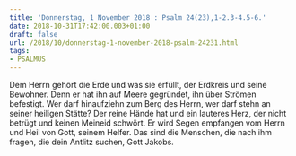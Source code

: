 ```yaml
---
title: 'Donnerstag, 1 November 2018 : Psalm 24(23),1-2.3-4.5-6.'
date: 2018-10-31T17:42:00.003+01:00
draft: false
url: /2018/10/donnerstag-1-november-2018-psalm-24231.html
tags: 
- PSALMUS
---
```


Dem Herrn gehört die Erde und was sie erfüllt, der Erdkreis und seine Bewohner. Denn er hat ihn auf Meere gegründet, ihn über Strömen befestigt. Wer darf hinaufziehn zum Berg des Herrn, wer darf stehn an seiner heiligen Stätte? Der reine Hände hat und ein lauteres Herz, der nicht betrügt und keinen Meineid schwört. Er wird Segen empfangen vom Herrn und Heil von Gott, seinem Helfer. Das sind die Menschen, die nach ihm fragen, die dein Antlitz suchen, Gott Jakobs.